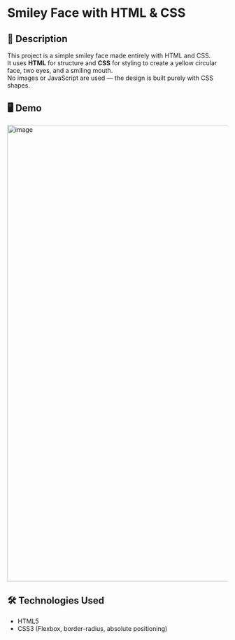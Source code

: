 # Smiley Face with HTML & CSS

## 📌 Description
This project is a simple smiley face made entirely with HTML and CSS.  
It uses **HTML** for structure and **CSS** for styling to create a yellow circular face, two eyes, and a smiling mouth.  
No images or JavaScript are used — the design is built purely with CSS shapes.

## 🖥️ Demo
<img width="986" height="1042" alt="image" src="https://github.com/user-attachments/assets/9e671945-710b-4c16-ac1d-5b89845bbf08" />


## 🛠️ Technologies Used
- HTML5
- CSS3 (Flexbox, border-radius, absolute positioning)
